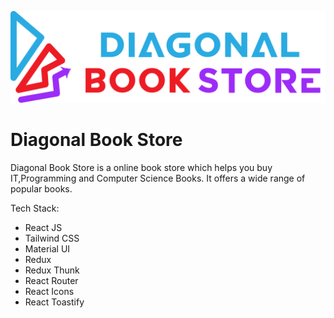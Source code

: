 ![Logo](./src/images/logo.png)

# Diagonal Book Store

Diagonal Book Store is a online book store which helps you buy IT,Programming and Computer Science Books. It offers a wide range of popular books.

Tech Stack:

- React JS
- Tailwind CSS
- Material UI
- Redux
- Redux Thunk
- React Router
- React Icons
- React Toastify

